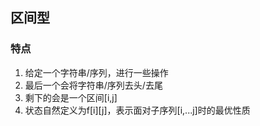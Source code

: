 ## 区间型
### 特点
1. 给定一个字符串/序列，进行一些操作
2. 最后一个会将字符串/序列去头/去尾
3. 剩下的会是一个区间[i,j]
4. 状态自然定义为f[i][j]，表示面对子序列[i,...j]时的最优性质
